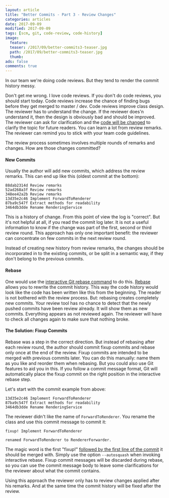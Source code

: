 ```yaml
---
layout: article
title: "Better Commits - Part 3 - Review Changes"
categories: articles
date: 2017-09-09
modified: 2017-09-09
tags: [scm, git, code-review, code-history]
image:
  feature: 
  teaser: /2017/09/better-commits3-teaser.jpg
  path: /2017/09/better-commits3-teaser.jpg
  thumb: 
ads: false
comments: true
---
```


In our team we're doing code reviews. But they tend to render the commit history messy.
 
Don't get me wrong. I love code reviews. If you don't do code reviews, you should start today. Code reviews increase the chance of finding bugs before they get merged to master / dev. Code reviews improve class design. The reviewer has to understand the change. If the reviewer does'n understand it, then the design is obviously bad and should be improved. The reviewer can ask for clarification and the [code will be changed](https://testing.googleblog.com/2017/06/code-health-too-many-comments-on-your.html) to clarify the topic for future readers. You can learn a lot from review remarks. The reviewer can remind you to stick with your team code guidelines.

The review process sometimes involves multiple rounds of remarks and changes. How are those changes committed?

#### New Commits

Usually the author will add new commits, which address the review remarks. This can end up like this (oldest commit at the bottom):

```text
88dab2314d Review remarks
52ad268a3f Review remarks
348ee42a2b Review remarks
13d35e2c46 Implement ForwardToRenderer
87ba9c547f Extract methods for readability
3464db3dde Rename RenderingService
```
This is a history of change. From this point of view the log is "correct". But it's not helpful at all, if you read the commit log later. It is not a useful information to know if the change was part of the first, second or third review round. This approach has only one important benefit: the reviewer can concentrate on few commits in the next review round.

Instead of creating new history from review remarks, the changes should be incorporated in to the existing commits, or be split in a semantic way, if they don't belong to the previous commits.


#### Rebase

One would use the [interactive Git rebase command](https://git-scm.com/book/en/v2/Git-Tools-Rewriting-History) to do this. [Rebase](https://git-scm.com/book/en/v2/Git-Branching-Rebasing) allows you to rewrite the commit history. This way the code history would look like the code has	 been written like this from the beginning. The reader is not bothered with the review process. But: rebasing creates completely new commits. Your review tool has no chance to detect that the newly pushed commits have been review already. It will show them as new commits. Everything appears as not reviewed again. The reviewer will have to check all changes again to make sure that nothing broke.


#### The Solution: Fixup Commits

Rebase was a step in the correct direction. But instead of rebasing after each review round, the author should commit fixup commits and rebase only once at the end of the review. Fixup commits are intended to be merged with previous commits later. You can do this manually: name them as you like and reorder them when rebasing. But you could also use Git features to aid you in this. If you follow a commit message format, Git will automatically place the fixup commit on the right position in the interactive rebase step.

Let's start with the commit example from above:

```text
13d35e2c46 Implement ForwardToRenderer
87ba9c547f Extract methods for readability
3464db3dde Rename RenderingService
```
The reviewer didn't like the name of `ForwardToRenderer`. You rename the class and use this commit message to commit it:

```text
fixup! Implement ForwardToRenderer

renamed ForwardToRenderer to RendererForwarder.
```
The magic word is the first "fixup!" [followed by the first line of the commit](https://git-scm.com/docs/git-rebase#git-rebase---autosquash) it should be merged with. Simply use the option `--autosquash` when invoking interactive rebase. Fixup commit messages will be discarded during rebase, so you can use the commit message body to leave some clarifications for the reviewer about what the commit contains.

Using this approach the reviewer only has to review changes applied after his remarks. And at the same time the commit history will be fixed after the review.
